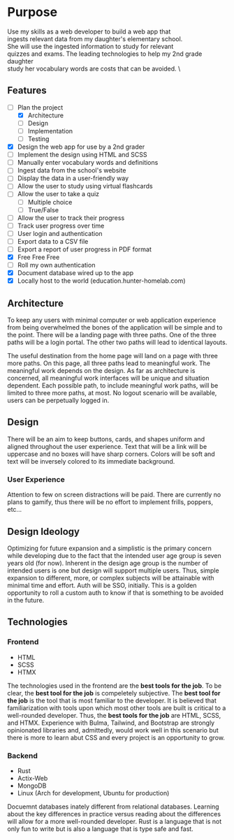 # Purpose
Use my skills as a web developer to build a web app that\
ingests relevant data from my daughter's elementary school.\
She will use the ingested information to study for relevant\
quizzes and exams.
The leading technologies to help my 2nd grade daughter \
study her vocabulary words are costs that can be avoided. \

## Features
- [ ] Plan the project
  - [X] Architecture
  - [ ] Design
  - [ ] Implementation
  - [ ] Testing
- [X] Design the web app for use by a 2nd grader
- [ ] Implement the design using HTML and SCSS
- [ ] Manually enter vocabulary words and definitions
- [ ] Ingest data from the school's website
- [ ] Display the data in a user-friendly way
- [ ] Allow the user to study using virtual flashcards
- [ ] Allow the user to take a quiz
  - [ ] Multiple choice
  - [ ] True/False
- [ ] Allow the user to track their progress
- [ ] Track user progress over time
- [ ] User login and authentication
- [ ] Export data to a CSV file
- [ ] Export a report of user progress in PDF format
- [X] Free Free Free
- [ ] Roll my own authentication
- [X] Document database wired up to the app
- [X] Locally host to the world (education.hunter-homelab.com)

## Architecture
To keep any users with minimal computer or web application experience from being overwhelmed the bones of the application will be simple and to the point. There will be a landing page with three paths.  One of the three paths will be a login portal.  The other two paths will lead to identical layouts.

The useful destination from the home page will land on a page with three more paths.  On this page, all three paths lead to meaningful work. The meaningful work depends on the design.  As far as architecture is concerned, all meaningful work interfaces will be unique and situation dependent. Each possible path, to include meaningful work paths, will be limited to three more paths, at most. No logout scenario will be available, users can be perpetually logged in.

## Design
There will be an aim to keep buttons, cards, and shapes uniform and aligned throughout the user experience. Text that will be a link will be uppercase and no boxes will have sharp corners.  Colors will be soft and text will be inversely colored to its immediate background. 

### User Experience
Attention to few on screen distractions will be paid.  There are currently no plans to gamify, thus there will be no effort to implement frills, poppers, etc... 

## Design Ideology
Optimizing for future expansion and a simplistic is the primary concern while developing due to the fact that the intended user age group is seven years old (for now).  Inherent in the design age group is the number of intended users is one but design will support multiple users.  Thus, simple expansion to different, more, or complex subjects will be attainable with minimal time and effort.  Auth will be SSO, initially.  This is a golden opportunity to roll a custom auth to know if that is something to be avoided in the future.

## Technologies
### Frontend
- HTML
- SCSS
- HTMX

The technologies used in the frontend are the __best tools for the job__.  To be clear, the __best tool for the job__ is compeletely subjective.  The __best tool for the job__ is the tool that is most familiar to the developer.  It is believed that familiarization with tools upon which most other tools are built is critical to a well-rounded developer.  Thus, the __best tools for the job__ are HTML, SCSS, and HTMX.  Experience with Bulma, Tailwind, and Bootstrap are strongly opinionated libraries and, admittedly, would work well in this scenario but there is more to learn abut CSS and every project is an opportunity to grow.

### Backend
- Rust
- Actix-Web
- MongoDB
- Linux (Arch for development, Ubuntu for production)

Docuemnt databases inately different from relational databases.  Learning about the key differences in practice versus reading about the differences will allow for a more well-rounded developer.  Rust is a language that is not only fun to write but is also a language that is type safe and fast. 

